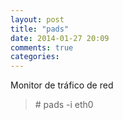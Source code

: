 ```yaml
---
layout: post
title: "pads"
date: 2014-01-27 20:09
comments: true
categories: 
---
```

Monitor de tráfico de red

>\# pads -i eth0

